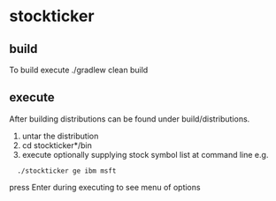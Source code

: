 # stockticker

## build 
To build execute ./gradlew clean build

## execute
After building distributions can be found under build/distributions.  
1. untar the distribution
1. cd stockticker*/bin
1. execute optionally supplying stock symbol list at command line e.g.

```
  ./stockticker ge ibm msft
```

press Enter during executing to see menu of options
